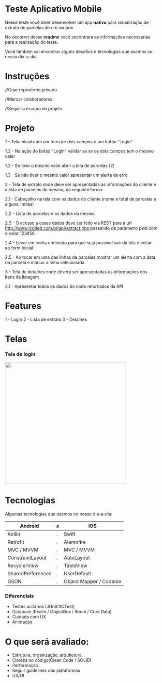 # Teste Aplicativo Mobile
Nesse teste você deve desenvolver um app **nativo** para visualização de extrato de parcelas de um usuário.

No decorrer desse **readme** você encontrará as informações necessarias para a realização do teste.

Você também vai encontrar alguns desafios e tecnologias que usamos no nosso dia-a-dia.

# Instruções
//Criar repositorio privado

//Marcar colaboradores

//Seguir o escopo do projeto

# Projeto
 1 - Tela inicial com um form de dois campos e um botão "Login" 
 
   1.2 - Na ação do botão "Login" validar se se os dois campos tem o mesmo valor 
   
   1.2 - Se tiver o mesmo valor abrir a tela de parcelas (2) 
   
   1.3 - Se não tiver o mesmo valor apresentar um alerta de erro 
   
 2 - Tela de extrato onde deve ser apresentadas as informações do cliente e a lista de parcelas do mesmo, da seguinte forma: 
 
   2.1 - Cabeçalho na tela com os dados do cliente (nome e total de parcelas e alguns limites) 
   
   2.2 - Lista de parcelas e os dados da mesma 
   
   2.3 - O acesso a esses dados deve ser feito via REST para a url http://www.icoded.com.br/api/extract.php passando de parâmetro pwd com o valor 123456. 
   
   2.4 - Levar em conta um botão para que seja possível sair da tela e voltar ao form inicial 
   
   2.5 - Ao tocar em uma das linhas de parcelas mostrar um alerta com a data da parcela e marcar a linha selecionada.
   
 3 - Tela de detalhes onde deverá ser apresentadas as informações dos itens da listagem
 
   3.1 - Apresentar todos os dados do nodo retornados da API 

# Features
1 - Login
2 - Lista de extrato
3 - Detalhes

# Telas

<p align="left">
  <p>
    <h3>Tela de login</h3>
    <img src="http://icoded.com.br/faca-um-app/img/test_flow.png" alt="" data-canonical-src="http://icoded.com.br/faca-um-app/img/test_flow.png" height="400" />
  </p>
</p>

# Tecnologias
Algumas tecnologias que usamos no nosso dia-a-dia:

|  Android | x | IOS  |
|---|---|---|
| Kotlin  | . |  Swift |
| Retrofit  | . |  Alamofire |
| MVC / MVVM | . | MVC / MVVM  |
| ConstraintLayout  | . | AutoLayout  |
| RecyclerView  | . | TableView  |
| SharedPreferences | . | UserDefault  |
| GSON | . | Object Mapper / Codable  |

### Diferenciais
- Testes unitários (JUnit/XCTest)
- Database (Realm / ObjectBox / Room / Core Data)
- Cuidado com UX
- Animação

# O que será avaliado:
- Estrutura, organização, arquitetura.
- Clareza no código(Clean Code / SOLID)
- Performação
- Seguir guidelines das plataformas
- UX/UI


